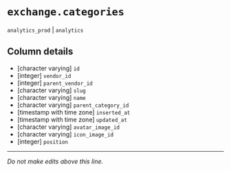 # `exchange.categories`
`analytics_prod` | `analytics`

## Column details
* [character varying] `id`
* [integer]   `vendor_id`
* [integer]   `parent_vendor_id`
* [character varying] `slug`
* [character varying] `name`
* [character varying] `parent_category_id`
* [timestamp with time zone] `inserted_at`
* [timestamp with time zone] `updated_at`
* [character varying] `avatar_image_id`
* [character varying] `icon_image_id`
* [integer]   `position`

-------------------------------------------------------------------------------
*Do not make edits above this line.*
